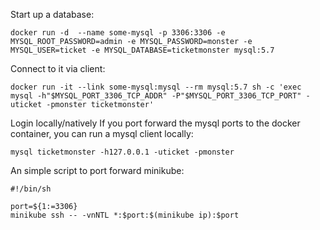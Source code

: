 Start up a database:

```
docker run -d  --name some-mysql -p 3306:3306 -e MYSQL_ROOT_PASSWORD=admin -e MYSQL_PASSWORD=monster -e MYSQL_USER=ticket -e MYSQL_DATABASE=ticketmonster mysql:5.7
```

Connect to it via client:

```
docker run -it --link some-mysql:mysql --rm mysql:5.7 sh -c 'exec mysql -h"$MYSQL_PORT_3306_TCP_ADDR" -P"$MYSQL_PORT_3306_TCP_PORT" -uticket -pmonster ticketmonster'
```

  
Login locally/natively
If you port forward the mysql ports to the docker container, you can run a mysql client locally:


```
mysql ticketmonster -h127.0.0.1 -uticket -pmonster 
```

An simple script to port forward minikube:

```
#!/bin/sh

port=${1:=3306}
minikube ssh -- -vnNTL *:$port:$(minikube ip):$port
```
